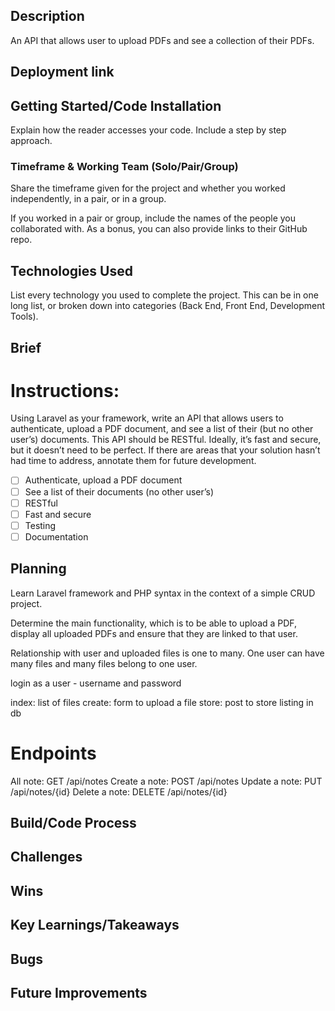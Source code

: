 ## Description

An API that allows user to upload PDFs and see a collection of their PDFs.

## Deployment link

## Getting Started/Code Installation

Explain how the reader accesses your code. Include a step by step approach.

### Timeframe & Working Team (Solo/Pair/Group)

Share the timeframe given for the project and whether you worked independently, in a pair, or in a group.

If you worked in a pair or group, include the names of the people you collaborated with. As a bonus, you can also provide links to their GitHub repo.

## Technologies Used

List every technology you used to complete the project. This can be in one long list, or broken down into categories (Back End, Front End, Development Tools).

## Brief

# Instructions:

Using Laravel as your framework, write an API that allows users to authenticate, upload a PDF document, and see a list of their (but no other user’s) documents. This API should be RESTful. Ideally, it’s fast and secure, but it doesn’t need to be perfect. If there are areas that your solution hasn’t had time to address, annotate them for future development.

-   [ ] Authenticate, upload a PDF document
-   [ ] See a list of their documents (no other user’s)
-   [ ] RESTful
-   [ ] Fast and secure
-   [ ] Testing
-   [ ] Documentation

## Planning

Learn Laravel framework and PHP syntax in the context of a simple CRUD project.

Determine the main functionality, which is to be able to upload a PDF, display all uploaded PDFs and ensure that they are linked to that user.

Relationship with user and uploaded files is one to many. One user can have many files and many files belong to one user.

login as a user - username and password

index: list of files
create: form to upload a file
store: post to store listing in db

# Endpoints

All note: GET /api/notes
Create a note: POST /api/notes
Update a note: PUT /api/notes/{id}
Delete a note: DELETE /api/notes/{id}

## Build/Code Process

## Challenges

## Wins

## Key Learnings/Takeaways

## Bugs

## Future Improvements
